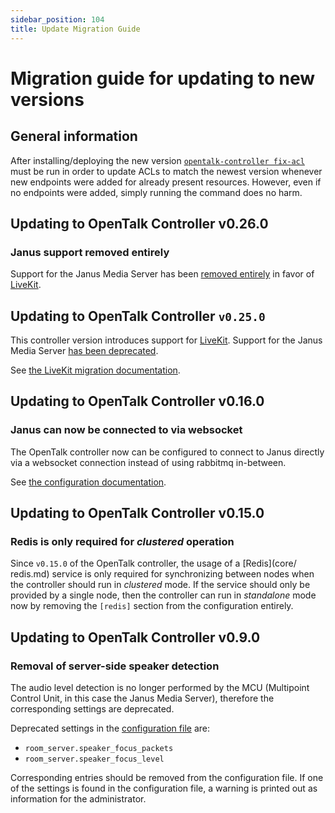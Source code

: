 ```yaml
---
sidebar_position: 104
title: Update Migration Guide
---
```


# Migration guide for updating to new versions

## General information

After installing/deploying the new version
[`opentalk-controller fix-acl`](advanced/acl.md#opentalk-controller-fix-acl-subcommand)
must be run in order to update ACLs to match the newest version whenever
new endpoints were added for already present resources. However, even if no
endpoints were added, simply running the command does no harm.

## Updating to OpenTalk Controller v0.26.0

### Janus support removed entirely

Support for the Janus Media Server has been [removed entirely](core/room_server.md)
in favor of [LiveKit](core/livekit.md).

## Updating to OpenTalk Controller `v0.25.0`

This controller version introduces support for [LiveKit](core/livekit.md).
Support for the Janus Media Server [has been deprecated](core/room_server.md).

See [the LiveKit migration documentation](migration/livekit.md).

## Updating to OpenTalk Controller v0.16.0

### Janus can now be connected to via websocket

The OpenTalk controller now can be configured to connect to Janus directly
via a websocket connection instead of using rabbitmq in-between.

See [the configuration documentation](core/room_server.md).

## Updating to OpenTalk Controller v0.15.0

### Redis is only required for *clustered* operation

Since `v0.15.0` of the OpenTalk controller, the usage of a [Redis](core/
redis.md) service is only required for synchronizing between nodes when the
controller should run in *clustered* mode. If the service should only be
provided by a single node, then the controller can run in *standalone* mode now
by removing the `[redis]` section from the configuration entirely.

## Updating to OpenTalk Controller v0.9.0

### Removal of server-side speaker detection

The audio level detection is no longer performed by the MCU (Multipoint Control
Unit, in this case the Janus Media Server), therefore the corresponding settings
are deprecated.

Deprecated settings in the [configuration file](configuration.md) are:

- `room_server.speaker_focus_packets`
- `room_server.speaker_focus_level`

Corresponding entries should be removed from the configuration file. If one
of the settings is found in the configuration file, a warning is printed out as
information for the administrator.
